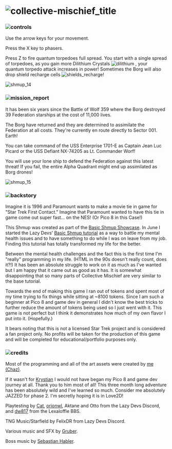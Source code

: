 # ![collective-mischief_title](https://user-images.githubusercontent.com/14047518/190794353-c14d5a17-c882-464a-a9e1-84483f57252b.png)

### ![controls](https://user-images.githubusercontent.com/14047518/190782335-15888adb-0a93-4829-a3f8-9f8a95dae70f.png)

Use the arrow keys for your movement. 

Press the X key to phasers.

Press Z to fire quantum torpedoes full spread. You start with a single spread of torpedoes, as you gain more Dilithium Crystals ![dilithium](https://user-images.githubusercontent.com/14047518/191149180-24da24ff-6aeb-493b-b643-d34ab5118f5d.png)
, your quantum torpedo attack increases in power!
Sometimes the Borg will also drop shield recharge cells ![shields_recharge](https://user-images.githubusercontent.com/14047518/191149152-0f1e8cf8-578f-4751-95ec-34d10242704b.png)!

![shmup_14](https://user-images.githubusercontent.com/14047518/191154188-8c4dee3e-6c2b-4049-ace2-60da10962100.gif)


### ![mission_report](https://user-images.githubusercontent.com/14047518/190782679-5f39de68-c97d-4583-b60b-d0a5416ec604.png)

It has been six years since the Battle of Wolf 359 where the Borg destroyed 39 Federation starships at the cost of 11,000 lives.

The Borg have returned and they are determined to assimilate the Federation at all costs. They're currently en route directly to Sector 001. Earth!

You can take command of the USS Enterprise 1701-E as Captain Jean Luc Picard or the USS Defiant NX-74205 as Lt. Commander Worf!

You will use your lone ship to defend the Federation against this latest threat! If you fail, the entire Alpha Quadrant might end up assimilated as Borg drones!

![shmup_15](https://user-images.githubusercontent.com/14047518/191154232-83ebc6ce-b72f-402d-b83e-6a954a7af410.gif)

### ![backstory](https://user-images.githubusercontent.com/14047518/190781598-e9d882b3-da12-4dcc-85f7-4a269732639c.png)

Imagine it is 1996 and Paramount wants to make a movie tie in game for "Star Trek First Contact." Imagine that Paramount wanted to have this tie in game come out super fast... on the NES! (Or Pico 8 in this Case!)

This Shmup was created as part of the [Basic Shmup Showcase](https://itch.io/jam/basic-shmup). In June I started the Lazy Devs' [Basic Shmup tutorial](https://www.youtube.com/watch?v=81WM_cjp9fo&list=PLea8cjCua_P3Sfq4XJqNVbd1vsWnh7LZd) as a way to battle my mental health issues and to have something to do while I was on leave from my job. Finding this tutorial has totally transformed my life for the better. 

Between the mental health challenges and the fact this is the first time I'm "really" programming in my life. (HTML in the 90s doesn't really count, does it?!) It has been an absolute struggle to work on it as much as I've wanted but I am happy that it came out as good as it has. It is somewhat disappointing that so many parts of Collective Mischief are very similar to the base tutorial. 

Towards the end of making this game I ran out of tokens and spent most of my time trying to fix things while sitting at ~8100 tokens. Since I am such a beginner at Pico 8 and game dev in general I didn't know the best tricks to further reduce the amount of tokens being used so I just went with it. This game is not perfect but I think it demonstrates how much of my own flavor I put into it. (Hopefully.)

It bears noting that this is not a licensed Star Trek project and is considered a fan project only. No profits will be taken for the production of this game and will be completed for educational/portfolio purposes only.

### ![credits](https://user-images.githubusercontent.com/14047518/190781892-77c69609-8c2b-4499-be3b-94ec34355e2b.png)

Most of the programming and all of the art assets were created by [me (Chaz)](https://twitter.com/thechaz).

If it wasn't for [Krystian](https://twitter.com/krystman) I would not have began my Pico 8 and game dev journey at all. Thank you to him most of all! This three month long adventure has been absolutely wild and I've learned so much. Consider me absolutely JAZZED for phase 2. I'm secretly hoping it is in Love2D!

Playtesting by [Cat](https://twitter.com/LNJcat), [orionwl](https://twitter.com/orionwl), Aktane and Otto from the Lazy Devs Discord, and [dw817](https://www.lexaloffle.com/bbs/?uid=15232) from the Lexaloffle BBS. 

TNG Music/Starfield by FelixDR from Lazy Devs Discord.

Various music and SFX by [Gruber](https://twitter.com/gruber_music).

Boss music by [Sebastian Habler](http://sebastianhassler.de/).
